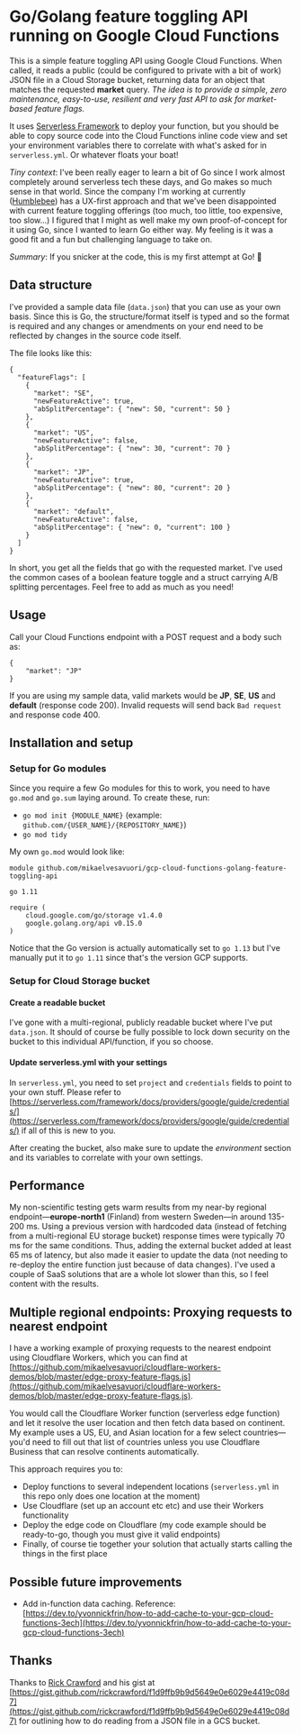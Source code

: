 # Go/Golang feature toggling API running on Google Cloud Functions

This is a simple feature toggling API using Google Cloud Functions. When called, it reads a public (could be configured to private with a bit of work) JSON file in a Cloud Storage bucket, returning data for an object that matches the requested **market** query. _The idea is to provide a simple, zero maintenance, easy-to-use, resilient and very fast API to ask for market-based feature flags._

It uses [Serverless Framework](https://serverless.com/) to deploy your function, but you should be able to copy source code into the Cloud Functions inline code view and set your environment variables there to correlate with what's asked for in `serverless.yml`. Or whatever floats your boat!

_Tiny context_: I've been really eager to learn a bit of Go since I work almost completely around serverless tech these days, and Go makes so much sense in that world. Since the company I'm working at currently ([Humblebee](https://www.humblebee.se)) has a UX-first approach and that we've been disappointed with current feature toggling offerings (too much, too little, too expensive, too slow...) I figured that I might as well make my own proof-of-concept for it using Go, since I wanted to learn Go either way. My feeling is it was a good fit and a fun but challenging language to take on.

_Summary_: If you snicker at the code, this is my first attempt at Go! :rofl:

## Data structure

I've provided a sample data file (`data.json`) that you can use as your own basis. Since this is Go, the structure/format itself is typed and so the format is required and any changes or amendments on your end need to be reflected by changes in the source code itself.

The file looks like this:

```
{
  "featureFlags": [
    {
      "market": "SE",
      "newFeatureActive": true,
      "abSplitPercentage": { "new": 50, "current": 50 }
    },
    {
      "market": "US",
      "newFeatureActive": false,
      "abSplitPercentage": { "new": 30, "current": 70 }
    },
    {
      "market": "JP",
      "newFeatureActive": true,
      "abSplitPercentage": { "new": 80, "current": 20 }
    },
    {
      "market": "default",
      "newFeatureActive": false,
      "abSplitPercentage": { "new": 0, "current": 100 }
    }
  ]
}
```

In short, you get all the fields that go with the requested market. I've used the common cases of a boolean feature toggle and a struct carrying A/B splitting percentages. Feel free to add as much as you need!

## Usage

Call your Cloud Functions endpoint with a POST request and a body such as:

```
{
	"market": "JP"
}
```

If you are using my sample data, valid markets would be **JP**, **SE**, **US** and **default** (response code 200). Invalid requests will send back `Bad request` and response code 400.

## Installation and setup

### Setup for Go modules

Since you require a few Go modules for this to work, you need to have `go.mod` and `go.sum` laying around. To create these, run:

- `go mod init {MODULE_NAME}` (example: `github.com/{USER_NAME}/{REPOSITORY_NAME}`)
- `go mod tidy`

My own `go.mod` would look like:

```
module github.com/mikaelvesavuori/gcp-cloud-functions-golang-feature-toggling-api

go 1.11

require (
	cloud.google.com/go/storage v1.4.0
	google.golang.org/api v0.15.0
)
```

Notice that the Go version is actually automatically set to `go 1.13` but I've manually put it to `go 1.11` since that's the version GCP supports.

### Setup for Cloud Storage bucket

#### Create a readable bucket

I've gone with a multi-regional, publicly readable bucket where I've put `data.json`. It should of course be fully possible to lock down security on the bucket to this individual API/function, if you so choose.

#### Update serverless.yml with your settings

In `serverless.yml`, you need to set `project` and `credentials` fields to point to your own stuff. Please refer to [https://serverless.com/framework/docs/providers/google/guide/credentials/](https://serverless.com/framework/docs/providers/google/guide/credentials/) if all of this is new to you.

After creating the bucket, also make sure to update the _environment_ section and its variables to correlate with your own settings.

## Performance

My non-scientific testing gets warm results from my near-by regional endpoint—**europe-north1** (Finland) from western Sweden—in around 135-200 ms. Using a previous version with hardcoded data (instead of fetching from a multi-regional EU storage bucket) response times were typically 70 ms for the same conditions. Thus, adding the external bucket added at least 65 ms of latency, but also made it easier to update the data (not needing to re-deploy the entire function just because of data changes). I've used a couple of SaaS solutions that are a whole lot slower than this, so I feel content with the results.

## Multiple regional endpoints: Proxying requests to nearest endpoint

I have a working example of proxying requests to the nearest endpoint using Cloudflare Workers, which you can find at [https://github.com/mikaelvesavuori/cloudflare-workers-demos/blob/master/edge-proxy-feature-flags.js](https://github.com/mikaelvesavuori/cloudflare-workers-demos/blob/master/edge-proxy-feature-flags.js).

You would call the Cloudflare Worker function (serverless edge function) and let it resolve the user location and then fetch data based on continent. My example uses a US, EU, and Asian location for a few select countries—you'd need to fill out that list of countries unless you use Cloudflare Business that can resolve continents automatically.

This approach requires you to:

- Deploy functions to several independent locations (`serverless.yml` in this repo only does one location at the moment)
- Use Cloudflare (set up an account etc etc) and use their Workers functionality
- Deploy the edge code on Cloudflare (my code example should be ready-to-go, though you must give it valid endpoints)
- Finally, of course tie together your solution that actually starts calling the things in the first place

## Possible future improvements

- Add in-function data caching. Reference: [https://dev.to/yvonnickfrin/how-to-add-cache-to-your-gcp-cloud-functions-3ech](https://dev.to/yvonnickfrin/how-to-add-cache-to-your-gcp-cloud-functions-3ech)

## Thanks

Thanks to [Rick Crawford](https://gist.github.com/rickcrawford) and his gist at [https://gist.github.com/rickcrawford/f1d9ffb9b9d5649e0e6029e4419c08d7](https://gist.github.com/rickcrawford/f1d9ffb9b9d5649e0e6029e4419c08d7) for outlining how to do reading from a JSON file in a GCS bucket.

